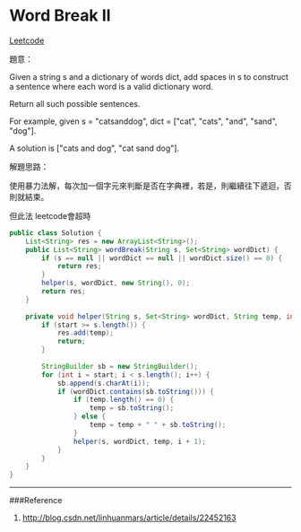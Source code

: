 # Word Break II

[Leetcode](https://leetcode.com/problems/word-break-ii/)

題意：

Given a string s and a dictionary of words dict, add spaces in s to construct a sentence where each word is a valid dictionary word.

Return all such possible sentences.

For example, given
s = "catsanddog",
dict = ["cat", "cats", "and", "sand", "dog"].

A solution is ["cats and dog", "cat sand dog"].


解題思路：

使用暴力法解，每次加一個字元來判斷是否在字典裡，若是，則繼續往下遞迴，否則就結束。

但此法 leetcode會超時

```java
public class Solution {
    List<String> res = new ArrayList<String>();
    public List<String> wordBreak(String s, Set<String> wordDict) {
        if (s == null || wordDict == null || wordDict.size() == 0) {
            return res;
        }
        helper(s, wordDict, new String(), 0);
        return res;
    }
    
    private void helper(String s, Set<String> wordDict, String temp, int start) {
        if (start >= s.length()) {
            res.add(temp);
            return;
        }
        
        StringBuilder sb = new StringBuilder();
        for (int i = start; i < s.length(); i++) {
            sb.append(s.charAt(i));
            if (wordDict.contains(sb.toString())) {
                if (temp.length() == 0) {
                    temp = sb.toString();
                } else {
                    temp = temp + " " + sb.toString();
                }
                helper(s, wordDict, temp, i + 1);
            }
        }
    }
}
```
---
###Reference
1. http://blog.csdn.net/linhuanmars/article/details/22452163
